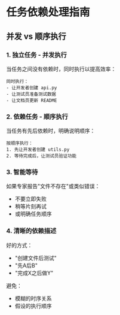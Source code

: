 # 任务依赖处理指南

## 并发 vs 顺序执行

### 1. 独立任务 - 并发执行
当任务之间没有依赖时，同时执行以提高效率：
```
同时执行：
- 让开发者创建 api.py
- 让测试员准备测试数据
- 让文档员更新 README
```

### 2. 依赖任务 - 顺序执行
当任务有先后依赖时，明确说明顺序：
```
按顺序执行：
1. 先让开发者创建 utils.py
2. 等待完成后，让测试员验证功能
```

### 3. 智能等待
如果专家报告"文件不存在"或类似错误：
- 不要立即失败
- 稍等片刻再试
- 或明确任务顺序

### 4. 清晰的依赖描述
好的方式：
- "创建文件后测试"
- "先A后B"
- "完成X之后做Y"

避免：
- 模糊的时序关系
- 假设的执行顺序